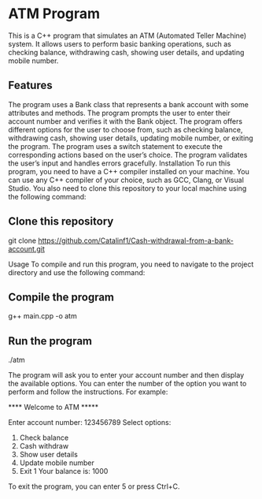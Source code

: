 # ATM Program
This is a C++ program that simulates an ATM (Automated Teller Machine) system. It allows users to perform basic banking operations, such as checking balance, withdrawing cash, showing user details, and updating mobile number.

## Features
The program uses a Bank class that represents a bank account with some attributes and methods.
The program prompts the user to enter their account number and verifies it with the Bank object.
The program offers different options for the user to choose from, such as checking balance, withdrawing cash, showing user details, updating mobile number, or exiting the program.
The program uses a switch statement to execute the corresponding actions based on the user’s choice.
The program validates the user’s input and handles errors gracefully.
Installation
To run this program, you need to have a C++ compiler installed on your machine. You can use any C++ compiler of your choice, such as GCC, Clang, or Visual Studio. You also need to clone this repository to your local machine using the following command:

## Clone this repository
git clone https://github.com/Catalinf1/Cash-withdrawal-from-a-bank-account.git

Usage
To compile and run this program, you need to navigate to the project directory and use the following command:

## Compile the program
g++ main.cpp -o atm

## Run the program
./atm

The program will ask you to enter your account number and then display the available options. You can enter the number of the option you want to perform and follow the instructions. For example:

**** Welcome to ATM *****

Enter account number: 123456789
Select options:
1. Check balance
2. Cash withdraw
3. Show user details
4. Update mobile number
5. Exit
1
Your balance is: 1000

To exit the program, you can enter 5 or press Ctrl+C.
